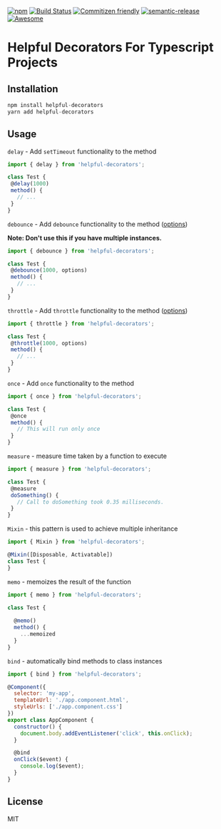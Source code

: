 [![npm](https://img.shields.io/npm/dt/helpful-decorators.svg)]()
[![Build Status](https://travis-ci.org/NetanelBasal/helpful-decorators.svg?branch=master)](https://travis-ci.org/NetanelBasal/helpful-decorators)
[![Commitizen friendly](https://img.shields.io/badge/commitizen-friendly-brightgreen.svg)](http://commitizen.github.io/cz-cli/)
[![semantic-release](https://img.shields.io/badge/%20%20%F0%9F%93%A6%F0%9F%9A%80-semantic--release-e10079.svg?style=flat-square)](https://github.com/semantic-release/semantic-release)
[![Awesome](https://cdn.rawgit.com/sindresorhus/awesome/d7305f38d29fed78fa85652e3a63e154dd8e8829/media/badge.svg)](https://github.com/sindresorhus/awesome)

# Helpful Decorators For Typescript Projects

## Installation
```js
npm install helpful-decorators
yarn add helpful-decorators
```

## Usage
`delay` - Add `setTimeout` functionality to the method

```js
import { delay } from 'helpful-decorators';

class Test {
 @delay(1000)
 method() {
   // ...
 }
}
```

`debounce` - Add `debounce` functionality to the method ([options](https://lodash.com/docs/4.17.4#debounce))

**Note: Don't use this if you have multiple instances.**
```js
import { debounce } from 'helpful-decorators';

class Test {
 @debounce(1000, options)
 method() {
   // ...
 }
}
```

`throttle` - Add `throttle` functionality to the method ([options](https://lodash.com/docs/4.17.4#throttle))
```js
import { throttle } from 'helpful-decorators';

class Test {
 @throttle(1000, options)
 method() {
   // ...
 }
}
```

`once` - Add `once` functionality to the method
```js
import { once } from 'helpful-decorators';

class Test {
 @once
 method() {
   // This will run only once
 }
}
```

`measure` - measure time taken by a function to execute
```js
import { measure } from 'helpful-decorators';

class Test {
 @measure
 doSomething() {
   // Call to doSomething took 0.35 milliseconds.
 }
}
```

`Mixin` - this pattern is used to achieve multiple inheritance
```js
import { Mixin } from 'helpful-decorators';

@Mixin([Disposable, Activatable])
class Test {
}
```

`memo` - memoizes the result of the function
```js
import { memo } from 'helpful-decorators';

class Test {
 
  @memo()
  method() {
    ...memoized
  }
}
```

`bind` - automatically bind methods to class instances
```js
import { bind } from 'helpful-decorators';

@Component({
  selector: 'my-app',
  templateUrl: './app.component.html',
  styleUrls: ['./app.component.css']
})
export class AppComponent {
  constructor() {
    document.body.addEventListener('click', this.onClick);
  }

  @bind
  onClick($event) {
    console.log($event);
  }
}
```

 
License
----

MIT
